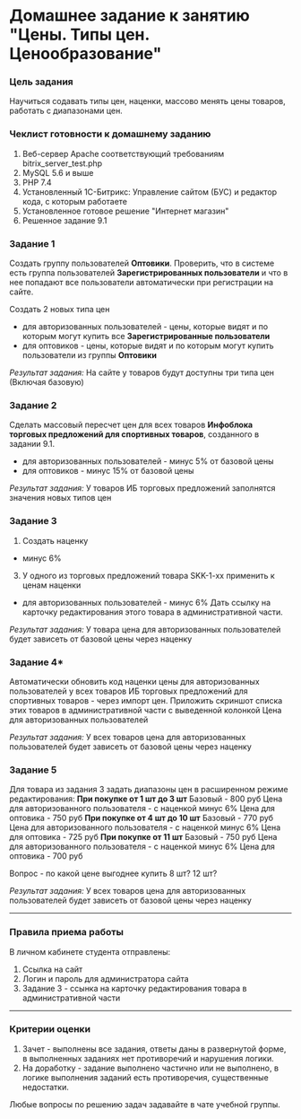 # Домашнее задание к занятию "Цены. Типы цен. Ценообразование"

### Цель задания

Научиться содавать типы цен, наценки, массово менять цены товаров, работать с диапазонами цен.

### Чеклист готовности к домашнему заданию

1. Веб-сервер Apache соответствующий требованиям bitrix_server_test.php
2. MySQL 5.6 и выше
3. PHP 7.4
4. Установленный 1С-Битрикс: Управление сайтом (БУС) и редактор кода, с которым работаете
5. Установленное готовое решение "Интернет магазин"
6. Решенное задание 9.1

### Задание 1
Создать группу пользователей **Оптовики**. Проверить, что в системе есть группа пользователей **Зарегистрированных пользователи** и что в нее попадают все пользователи автоматически при регистрации на сайте.

Создать 2 новых типа цен
- для авторизованных пользователей - цены, которые видят и по которым могут купить все **Зарегистрированные пользователи**
- для оптовиков - цены, которые видят и по которым могут купить пользователи из группы **Оптовики**

*Результат задания:* 
На сайте у товаров будут доступны три типа цен (Включая базовую)

### Задание 2
Сделать массовый пересчет цен для всех товаров **Инфоблока торговых предложений для спортивных товаров**, созданного в задании 9.1.
- для авторизованных пользователей - минус 5% от базовой цены
- для оптовиков - минус 15% от базовой цены

*Результат задания:* 
У товаров ИБ торговых предложений заполнятся значения новых типов цен

### Задание 3
1. Создать наценку 
- минус 6%
3. У одного из торговых предложений товара SKK-1-xx применить к ценам наценки
- для авторизованных пользователей - минус 6%
Дать ссылку на карточку редактирования этого товара в административной части.

*Результат задания:* 
У товара цена для авторизованных пользователей будет зависеть от базовой цены через наценку

### Задание 4*
Автоматически обновить код наценки цены для авторизованных пользователей у всех товаров ИБ торговых предложений для спортивных товаров - через импорт цен.
Приложить скриншот списка этих товаров в административной части с выведенной колонкой Цена для авторизованных пользователей

*Результат задания:* 
У всех товаров цена для авторизованных пользователей будет зависеть от базовой цены через наценку

### Задание 5
Для товара из задания 3 задать диапазоны цен в расширенном режиме редактирования:
**При покупке от 1 шт до 3 шт**
Базовый - 800 руб
Цена для авторизованного пользователя - с наценкой минус 6%
Цена для оптовика - 750 руб
**При покупке от 4 шт до 10 шт**
Базовый - 770 руб
Цена для авторизованного пользователя - с наценкой минус 6%
Цена для оптовика - 725 руб
**При покупке от 11 шт** 
Базовый - 750 руб
Цена для авторизованного пользователя - с наценкой минус 6%
Цена для оптовика - 700 руб
 

Вопрос - по какой цене выгоднее купить 8 шт? 12 шт? 

*Результат задания:* 
У всех товаров цена для авторизованных пользователей будет зависеть от базовой цены через наценку

------

### Правила приема работы

В личном кабинете студента отправлены:
1.  Ссылка на сайт
2.  Логин и пароль для администратора сайта
3.  Задание 3 - ссынка на карточку редактирования товара в административной части

------

### Критерии оценки

1. Зачет - выполнены все задания, ответы даны в развернутой форме, в выполненных заданиях нет противоречий и нарушения логики. 
2. На доработку - задание выполнено частично или не выполнено, в логике выполнения заданий есть противоречия, существенные недостатки.

Любые вопросы по решению задач задавайте в чате учебной группы.


